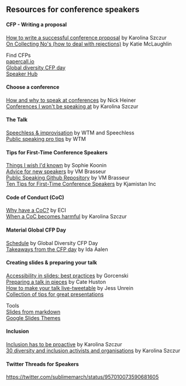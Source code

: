 
## Resources for conference speakers

#### CFP - Writing a proposal

[How to write a successful conference proposal](https://medium.com/@fox/how-to-write-a-successful-conference-proposal-4461509d3e32) by Karolina Szczur <br>
[On Collecting No's (how to deal with rejections)](http://glasnt.com/blog/2017/04/11/on-collecting-nos.html) by Katie McLaughlin <br>

Find CFPs <br>
[papercall.io](https://www.papercall.io/) <br>
[Global diversity CFP day](https://www.globaldiversitycfpday.com/cfps) <br>
[Speaker Hub](https://speakerhub.com/) <br>


#### Choose a conference
[How and why to speak at conferences](https://hackernoon.com/how-and-why-to-speak-at-tech-conferences-1d50a3f548e0) by Nick Heiner <br>
[Conferences I won't be speaking at](https://medium.com/@fox/conferences-i-wont-be-speaking-at-a60b9beed97b) by Karolina Szczur <br>

#### The Talk

[Speechless & improvisation](https://app.luminpdf.com/viewer/2Qed5EspovAx4neDT?sk=c704b929-8451-4fa5-96b1-8c46c17e9ec5) by WTM and Speechless <br>
[Public speaking pro tips](https://www.youtube.com/playlist?list=PLNBb8OktVDKt_WpKsIdpQPayDmj8haJqA) by WTM <br>

#### Tips for First-Time Conference Speakers

[Things I wish I'd known](https://medium.com/@sophie.koonin/things-i-wish-id-known-tips-for-first-time-conference-speakers-ffa4ca438ea) by Sophie Koonin <br>
[Advice for new speakers](http://anonymoushash.vmbrasseur.com/2017/09/11/advice-for-new-speakers/) by VM Brasseur <br>
[Public Speaking Github Repository](https://github.com/vmbrasseur/Public_Speaking) by VM Brasseur <br>
[Ten Tips for First-Time Conference Speakers](https://blog.kjamistan.com/ten-tips-for-first-time-conference-speakers/) by Kjamistan Inc <br>

#### Code of Conduct (CoC)
[Why have a CoC?](http://www.ethics.org/resources/free-toolkit/code-of-conduct) by ECI <br>
[When a CoC becomes harmful](https://medium.com/@fox/when-a-code-of-conduct-becomes-harmful-1d4e737ff7aa) by Karolina Szczur <br>

#### Material Global CFP Day
[Schedule](https://www.globaldiversitycfpday.com/schedule) by Global Diversity CFP Day <br>
[Takeaways from the CFP day](https://medium.com/confrere/be-a-conference-speaker-takeaways-from-the-global-diversity-cfp-day-in-berlin-f1f51401f5d2) by Ida Aalen <br>

#### Creating slides & preparing your talk
[Accessibility in slides: best practices](https://github.com/Gorcenski/accessible-slides) by Gorcenski <br>
[Preparing a talk in pieces](https://cate.blog/2017/05/25/preparing-a-talk-in-pieces/) by Cate Huston <br>
[How to make your talk live-tweetable](https://t.co/nzz2IuZU1L) by Jess Unrein <br>
[Collection of tips for great presentations](http://eleganthack.com/category/high-performing-teams/communication/presentation-tips/)

Tools <br>
[Slides from markdown](https://www.decksetapp.com/) <br>
[Google Slides Themes](http://www.slidescarnival.com/) <br>

#### Inclusion
[Inclusion has to be proactive](https://medium.com/@fox/inclusion-has-to-be-proactive-b01a37f85148)  by Karolina Szczur <br>
[30 diversity and inclusion activists and organisations](https://medium.com/@fox/30-diversity-and-inclusion-activists-and-organisations-8b39b6bf537b) by Karolina Szczur <br>

#### Twitter Threads for Speakers
https://twitter.com/sublimemarch/status/957010073590681605
